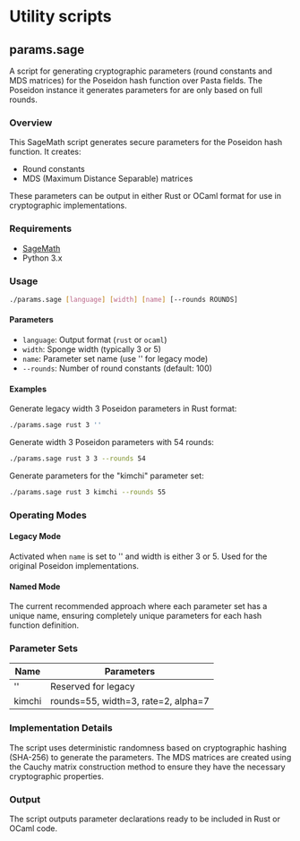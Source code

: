 # Utility scripts

## params.sage

A script for generating cryptographic parameters (round constants and MDS
matrices) for the Poseidon hash function over Pasta fields. The Poseidon
instance it generates parameters for are only based on full rounds.

### Overview

This SageMath script generates secure parameters for the Poseidon hash function.
It creates:

- Round constants
- MDS (Maximum Distance Separable) matrices

These parameters can be output in either Rust or OCaml format for use in
cryptographic implementations.

### Requirements

- [SageMath](https://www.sagemath.org/)
- Python 3.x

### Usage

```bash
./params.sage [language] [width] [name] [--rounds ROUNDS]
```

#### Parameters

- `language`: Output format (`rust` or `ocaml`)
- `width`: Sponge width (typically 3 or 5)
- `name`: Parameter set name (use '' for legacy mode)
- `--rounds`: Number of round constants (default: 100)

#### Examples

Generate legacy width 3 Poseidon parameters in Rust format:
```bash
./params.sage rust 3 ''
```

Generate width 3 Poseidon parameters with 54 rounds:
```bash
./params.sage rust 3 3 --rounds 54
```

Generate parameters for the "kimchi" parameter set:
```bash
./params.sage rust 3 kimchi --rounds 55
```

### Operating Modes

#### Legacy Mode

Activated when `name` is set to '' and width is either 3 or 5. Used for the
original Poseidon implementations.

#### Named Mode

The current recommended approach where each parameter set has a unique name,
ensuring completely unique parameters for each hash function definition.

### Parameter Sets

| Name   | Parameters                     |
|--------|--------------------------------|
| ''     | Reserved for legacy            |
| kimchi | rounds=55, width=3, rate=2, alpha=7 |

### Implementation Details

The script uses deterministic randomness based on cryptographic hashing
(SHA-256) to generate the parameters. The MDS matrices are created using the
Cauchy matrix construction method to ensure they have the necessary
cryptographic properties.

### Output

The script outputs parameter declarations ready to be included in Rust or OCaml
code.

